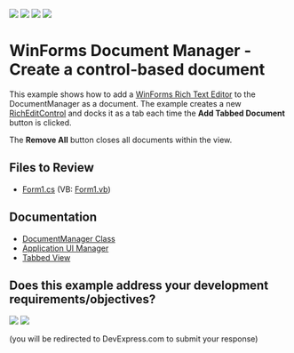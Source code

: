 <!-- default badges list -->
![](https://img.shields.io/endpoint?url=https://codecentral.devexpress.com/api/v1/VersionRange/128616012/14.1.3%2B)
[![](https://img.shields.io/badge/Open_in_DevExpress_Support_Center-FF7200?style=flat-square&logo=DevExpress&logoColor=white)](https://supportcenter.devexpress.com/ticket/details/E3912)
[![](https://img.shields.io/badge/📖_How_to_use_DevExpress_Examples-e9f6fc?style=flat-square)](https://docs.devexpress.com/GeneralInformation/403183)
[![](https://img.shields.io/badge/💬_Leave_Feedback-feecdd?style=flat-square)](#does-this-example-address-your-development-requirementsobjectives)
<!-- default badges end -->

# WinForms Document Manager - Create a control-based document

This example shows how to add a [WinForms Rich Text Editor](https://docs.devexpress.com/WindowsForms/4946/controls-and-libraries/rich-text-editor) to the DocumentManager as a document. The example creates a new [RichEditControl](https://docs.devexpress.com/WindowsForms/DevExpress.XtraRichEdit.RichEditControl) and docks it as a tab each time the **Add Tabbed Document** button is clicked.

The **Remove All** button closes all documents within the view.


## Files to Review

* [Form1.cs](./CS/DcoumentManagerContentGenerator/Form1.cs) (VB: [Form1.vb](./VB/DcoumentManagerContentGenerator/Form1.vb))


## Documentation

* [DocumentManager Class](https://docs.devexpress.com/WindowsForms/DevExpress.XtraBars.Docking2010.DocumentManager)
* [Application UI Manager](https://docs.devexpress.com/WindowsForms/11359/controls-and-libraries/application-ui-manager)
* [Tabbed View](https://docs.devexpress.com/WindowsForms/11355/controls-and-libraries/application-ui-manager/views/tabbed-view)
<!-- feedback -->
## Does this example address your development requirements/objectives?

[<img src="https://www.devexpress.com/support/examples/i/yes-button.svg"/>](https://www.devexpress.com/support/examples/survey.xml?utm_source=github&utm_campaign=winforms-tabbed-ui-control-based-document&~~~was_helpful=yes) [<img src="https://www.devexpress.com/support/examples/i/no-button.svg"/>](https://www.devexpress.com/support/examples/survey.xml?utm_source=github&utm_campaign=winforms-tabbed-ui-control-based-document&~~~was_helpful=no)

(you will be redirected to DevExpress.com to submit your response)
<!-- feedback end -->
